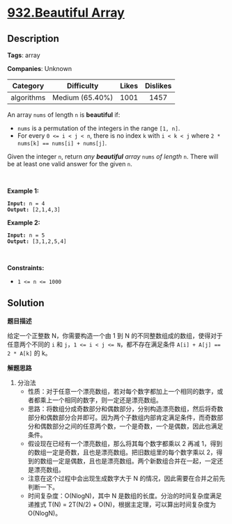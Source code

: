 # [932.Beautiful Array](https://leetcode.com/problems/beautiful-array/description/)

## Description

**Tags**: array

**Companies**: Unknown

|  Category  |   Difficulty    | Likes | Dislikes |
| :--------: | :-------------: | :---: | :------: |
| algorithms | Medium (65.40%) | 1001  |   1457   |

<p>An array <code>nums</code> of length <code>n</code> is <strong>beautiful</strong> if:</p>
<ul>
  <li><code>nums</code> is a permutation of the integers in the range <code>[1, n]</code>.</li>
  <li>For every <code>0 &lt;= i &lt; j &lt; n</code>, there is no index <code>k</code> with <code>i &lt; k &lt; j</code> where <code>2 * nums[k] == nums[i] + nums[j]</code>.</li>
</ul>
<p>Given the integer <code>n</code>, return <em>any <strong>beautiful</strong> array </em><code>nums</code><em> of length </em><code>n</code>. There will be at least one valid answer for the given <code>n</code>.</p>
<p>&nbsp;</p>
<p><strong class="example">Example 1:</strong></p>
<pre><code><strong>Input:</strong> n = 4
<strong>Output:</strong> [2,1,4,3]</code></pre><p><strong class="example">Example 2:</strong></p>
<pre><code><strong>Input:</strong> n = 5
<strong>Output:</strong> [3,1,2,5,4]</code></pre>
<p>&nbsp;</p>
<p><strong>Constraints:</strong></p>
<ul>
  <li><code>1 &lt;= n &lt;= 1000</code></li>
</ul>

## Solution

**题目描述**

给定一个正整数 N，你需要构造一个由 1 到 N 的不同整数组成的数组，使得对于任意两个不同的 `i` 和 `j`，`1 <= i < j <= N`，都不存在满足条件 `A[i] + A[j] == 2 * A[k]` 的 k。

**解题思路**

1. 分治法
   - 性质：对于任意一个漂亮数组，若对每个数字都加上一个相同的数字，或者都乘上一个相同的数字，则一定还是漂亮数组。
   - 思路：将数组分成奇数部分和偶数部分，分别构造漂亮数组，然后将奇数部分和偶数部分合并即可。因为两个子数组内部肯定满足条件，而奇数部分和偶数部分之间的任意两个数，一个是奇数，一个是偶数，因此也满足条件。
   - 假设现在已经有一个漂亮数组，那么将其每个数字都乘以 2 再减 1，得到的数组一定是奇数，且也是漂亮数组。把旧数组里的每个数字乘以 2，得到的数组一定是偶数，且也是漂亮数组。两个新数组合并在一起，一定还是漂亮数组。
   - 注意在这个过程中会出现生成数字大于 N 的情况，因此需要在合并之前先判断一下。
   - 时间复杂度：O(NlogN)，其中 N 是数组的长度。分治的时间复杂度满足递推式 T(N) = 2T(N/2) + O(N)，根据主定理，可以算出时间复杂度为 O(NlogN)。
